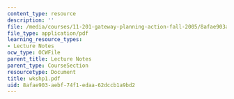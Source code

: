 ```yaml
---
content_type: resource
description: ''
file: /media/courses/11-201-gateway-planning-action-fall-2005/8afae903aebf74f1edaa62dccb1a9bd2_wkshp1.pdf
file_type: application/pdf
learning_resource_types:
- Lecture Notes
ocw_type: OCWFile
parent_title: Lecture Notes
parent_type: CourseSection
resourcetype: Document
title: wkshp1.pdf
uid: 8afae903-aebf-74f1-edaa-62dccb1a9bd2
---
```

